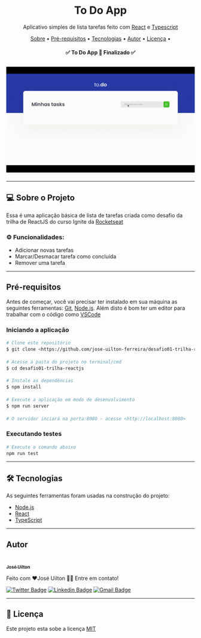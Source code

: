 <h1 align="center">
  To Do App
</h1>

<p align="center">
  Aplicativo simples de lista tarefas feito com <a href="https://pt-br.reactjs.org/">React</a> e  <a href="https://www.typescriptlang.org/">Typescript</a>  
</p>

<p align="center">
<a href="#sobre">Sobre</a> •
 <a href="#pre-requisitos">Pré-requisitos</a> •
 <a href="#tecnologias">Tecnologias</a> • 
 <a href="#autor">Autor</a> •
 <a href="#licenca">Licença</a> • 
</p>

<h4 align="center">
  ✅ To Do App 🚀 Finalizado ✅
</h4>

<h2 align="center">
  <img alt="To Do App" title="To Do App" src="./github/demo.gif" />
</h2>

---

<h2 id="sobre">💻️ Sobre o Projeto</h2>
Essa é uma aplicação básica de lista de tarefas criada como desafio da trilha de ReactJS do curso Ignite da <a href="https://www.rocketseat.com.br/">Rocketseat</a>

### ⚙️ Funcionalidades:
* Adicionar novas tarefas
* Marcar/Desmacar tarefa como concluída
* Remover uma tarefa

---

<h2 id="pre-requisitos">Pré-requisitos</h2>

Antes de começar, você vai precisar ter instalado em sua máquina as seguintes ferramentas:
[Git](https://git-scm.com), [Node.js](https://nodejs.org/en/). 
Além disto é bom ter um editor para trabalhar com o código como [VSCode](https://code.visualstudio.com/)

### Iniciando a aplicação

```bash
# Clone este repositório
$ git clone <https://github.com/jose-uilton-ferreira/desafio01-trilha-reactjs>

# Acesse a pasta do projeto no terminal/cmd
$ cd desafio01-trilha-reactjs

# Instale as dependências
$ npm install

# Execute a aplicação em modo de desenvolvimento
$ npm run server

# O servidor inciará na porta:8080 - acesse <http://localhost:8080>
```

### Executando testes

```bash
# Execute o comando abaixo
npm run test
```
---

<h2 id="tecnologias">🛠 Tecnologias</h2>

As seguintes ferramentas foram usadas na construção do projeto:

- [Node.js](https://nodejs.org/en/)
- [React](https://pt-br.reactjs.org/)
- [TypeScript](https://www.typescriptlang.org/)

---

<h2 id="autor">Autor</h2>

<a href="https://www.linkedin.com/in/jos%C3%A9-uilton-ferreira-de-siqueira-399158198/">
 <img style="border-radius: 50%;" src="https://github.com/jose-uilton-ferreira.png" width="100px;" alt=""/>
 <br />
 <sub><b>José Uilton</b></sub></a>


Feito com ❤️José Uilton 👋🏽 Entre em contato!

[![Twitter Badge](https://img.shields.io/badge/-@UiltonSiqueira-1ca0f1?style=flat-square&labelColor=1ca0f1&logo=twitter&logoColor=white&link=https://twitter.com/tgmarinho)](https://twitter.com/UiltonSiqueira) [![Linkedin Badge](https://img.shields.io/badge/-Uilton-blue?style=flat-square&logo=Linkedin&logoColor=white&link=https://www.linkedin.com/in/jos%C3%A9-uilton-ferreira-de-siqueira-399158198/)](https://www.linkedin.com/in/jos%C3%A9-uilton-ferreira-de-siqueira-399158198/) 
[![Gmail Badge](https://img.shields.io/badge/-programasuilton@gmail.com-c14438?style=flat-square&logo=Gmail&logoColor=white&link=mailto:programasuilton@gmail.com)](mailto:programasuilton@gmail.com)

---

<h2 id="licenca">📃 Licença</h2>
Este projeto esta sobe a licença <a href="https://github.com/jose-uilton-ferreira/desafio01-trilha-reactjs/blob/main/LICENSE">MIT</a>